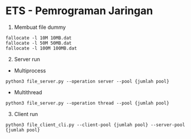 # ETS - Pemrograman Jaringan
1. Membuat file dummy
```
fallocate -l 10M 10MB.dat
fallocate -l 50M 50MB.dat
fallocate -l 100M 100MB.dat
```
2. Server run
- Multiprocess
```
python3 file_server.py --operation server --pool {jumlah pool}
```
- Multithread
```
python3 file_server.py --operation thread --pool {jumlah pool}
```
3. Client run
```
python3 file_client_cli.py --client-pool {jumlah pool} --server-pool {jumlah pool}
```